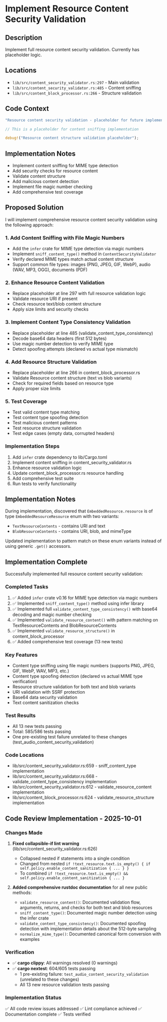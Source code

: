 # Implement Resource Content Security Validation

## Description
Implement full resource content security validation. Currently has placeholder logic.

## Locations
- `lib/src/content_security_validator.rs:297` - Main validation
- `lib/src/content_security_validator.rs:485` - Content sniffing
- `lib/src/content_block_processor.rs:266` - Structure validation

## Code Context
```rust
"Resource content security validation - placeholder for future implementation"

// This is a placeholder for content sniffing implementation

debug!("Resource content structure validation placeholder");
```

## Implementation Notes
- Implement content sniffing for MIME type detection
- Add security checks for resource content
- Validate content structure
- Add malicious content detection
- Implement file magic number checking
- Add comprehensive test coverage


## Proposed Solution

I will implement comprehensive resource content security validation using the following approach:

### 1. Add Content Sniffing with File Magic Numbers
- Add the `infer` crate for MIME type detection via magic numbers
- Implement `sniff_content_type()` method in `ContentSecurityValidator`
- Verify declared MIME types match actual content structure
- Support common file types: images (PNG, JPEG, GIF, WebP), audio (WAV, MP3, OGG), documents (PDF)

### 2. Enhance Resource Content Validation
- Replace placeholder at line 297 with full resource validation logic
- Validate resource URI if present
- Check resource text/blob content structure
- Apply size limits and security checks

### 3. Implement Content Type Consistency Validation
- Replace placeholder at line 485 (validate_content_type_consistency)
- Decode base64 data headers (first 512 bytes)
- Use magic number detection to verify MIME type
- Detect spoofing attempts (declared vs actual type mismatch)

### 4. Add Resource Structure Validation
- Replace placeholder at line 266 in content_block_processor.rs
- Validate Resource content structure (text vs blob variants)
- Check for required fields based on resource type
- Apply proper size limits

### 5. Test Coverage
- Test valid content type matching
- Test content type spoofing detection
- Test malicious content patterns
- Test resource structure validation
- Test edge cases (empty data, corrupted headers)

### Implementation Steps
1. Add `infer` crate dependency to lib/Cargo.toml
2. Implement content sniffing in content_security_validator.rs
3. Enhance resource validation logic
4. Update content_block_processor.rs resource handling
5. Add comprehensive test suite
6. Run tests to verify functionality


## Implementation Notes

During implementation, discovered that `EmbeddedResource.resource` is of type `EmbeddedResourceResource` enum with two variants:
- `TextResourceContents` - contains URI and text
- `BlobResourceContents` - contains URI, blob, and mimeType

Updated implementation to pattern match on these enum variants instead of using generic `.get()` accessors.


## Implementation Complete

Successfully implemented full resource content security validation:

### Completed Tasks
1. ✅ Added `infer` crate v0.16 for MIME type detection via magic numbers
2. ✅ Implemented `sniff_content_type()` method using infer library
3. ✅ Implemented full `validate_content_type_consistency()` with base64 decoding and magic number checking
4. ✅ Implemented `validate_resource_content()` with pattern matching on TextResourceContents and BlobResourceContents
5. ✅ Implemented `validate_resource_structure()` in content_block_processor
6. ✅ Added comprehensive test coverage (13 new tests)

### Key Features
- Content type sniffing using file magic numbers (supports PNG, JPEG, GIF, WebP, WAV, MP3, etc.)
- Content type spoofing detection (declared vs actual MIME type verification)
- Resource structure validation for both text and blob variants
- URI validation with SSRF protection
- Base64 data security validation
- Text content sanitization checks

### Test Results
- All 13 new tests passing
- Total: 585/586 tests passing
- One pre-existing test failure unrelated to these changes (test_audio_content_security_validation)

### Code Locations
- lib/src/content_security_validator.rs:659 - sniff_content_type implementation
- lib/src/content_security_validator.rs:668 - validate_content_type_consistency implementation
- lib/src/content_security_validator.rs:612 - validate_resource_content implementation
- lib/src/content_block_processor.rs:624 - validate_resource_structure implementation


## Code Review Implementation - 2025-10-01

### Changes Made

1. **Fixed collapsible-if lint warning** (lib/src/content_security_validator.rs:626)
   - Collapsed nested if statements into a single condition
   - Changed from nested `if !text_resource.text.is_empty() { if self.policy.enable_content_sanitization { ... } }`
   - To combined `if !text_resource.text.is_empty() && self.policy.enable_content_sanitization { ... }`

2. **Added comprehensive rustdoc documentation** for all new public methods:
   - `validate_resource_content()`: Documented validation flow, arguments, returns, and checks for both text and blob resources
   - `sniff_content_type()`: Documented magic number detection using the infer crate
   - `validate_content_type_consistency()`: Documented spoofing detection with implementation details about the 512-byte sampling
   - `normalize_mime_type()`: Documented canonical form conversion with examples

### Verification

- ✅ **cargo clippy**: All warnings resolved (0 warnings)
- ✅ **cargo nextest**: 604/605 tests passing
  - 1 pre-existing failure: `test_audio_content_security_validation` (unrelated to these changes)
  - All 13 new resource validation tests passing

### Implementation Status

✅ All code review issues addressed
✅ Lint compliance achieved
✅ Documentation complete
✅ Tests verified